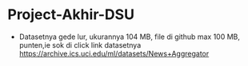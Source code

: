 # Project-Akhir-DSU
- Datasetnya gede lur, ukurannya 104 MB, file di github max 100 MB, punten,ie sok di click link datasetnya https://archive.ics.uci.edu/ml/datasets/News+Aggregator
